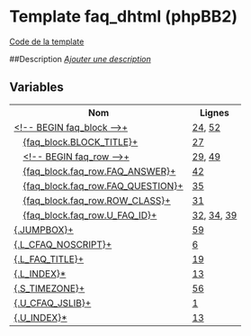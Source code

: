# Template faq_dhtml (phpBB2)

[Code de la template](../../subsilver/faq_dhtml.tpl)

##Description
[*Ajouter une description*](https://fa-tvars.appspot.com/tpl/subsilver/faq_dhtml)

## Variables

<table><tr><th colspan=3>Nom</th><th>Lignes</th></tr><tr><td colspan=3><a href="https://github.com/Etana/template.list/blob/master/var/faq_block.md#readme">&lt;!-- BEGIN faq_block --&gt;</a><a href="https://fa-tvars.appspot.com/var/faq_block">+</a></td><td><a href="../tpl/src/subsilver/faq_dhtml.tpl#L24">24</a>, <a href="../tpl/src/subsilver/faq_dhtml.tpl#L52">52</a></td></tr><tr><td colspan=1></td><td colspan=2><a href="https://github.com/Etana/template.list/blob/master/var/faq_block.BLOCK_TITLE.md#readme">{faq_block.BLOCK_TITLE}</a><a href="https://fa-tvars.appspot.com/var/faq_block.BLOCK_TITLE">+</a></td><td><a href="../tpl/src/subsilver/faq_dhtml.tpl#L27">27</a></td></tr><tr><td colspan=1></td><td colspan=2><a href="https://github.com/Etana/template.list/blob/master/var/faq_block.faq_row.md#readme">&lt;!-- BEGIN faq_row --&gt;</a><a href="https://fa-tvars.appspot.com/var/faq_block.faq_row">+</a></td><td><a href="../tpl/src/subsilver/faq_dhtml.tpl#L29">29</a>, <a href="../tpl/src/subsilver/faq_dhtml.tpl#L49">49</a></td></tr><tr><td colspan=2></td><td colspan=1><a href="https://github.com/Etana/template.list/blob/master/var/faq_block.faq_row.FAQ_ANSWER.md#readme">{faq_block.faq_row.FAQ_ANSWER}</a><a href="https://fa-tvars.appspot.com/var/faq_block.faq_row.FAQ_ANSWER">+</a></td><td><a href="../tpl/src/subsilver/faq_dhtml.tpl#L42">42</a></td></tr><tr><td colspan=2></td><td colspan=1><a href="https://github.com/Etana/template.list/blob/master/var/faq_block.faq_row.FAQ_QUESTION.md#readme">{faq_block.faq_row.FAQ_QUESTION}</a><a href="https://fa-tvars.appspot.com/var/faq_block.faq_row.FAQ_QUESTION">+</a></td><td><a href="../tpl/src/subsilver/faq_dhtml.tpl#L35">35</a></td></tr><tr><td colspan=2></td><td colspan=1><a href="https://github.com/Etana/template.list/blob/master/var/faq_block.faq_row.ROW_CLASS.md#readme">{faq_block.faq_row.ROW_CLASS}</a><a href="https://fa-tvars.appspot.com/var/faq_block.faq_row.ROW_CLASS">+</a></td><td><a href="../tpl/src/subsilver/faq_dhtml.tpl#L31">31</a></td></tr><tr><td colspan=2></td><td colspan=1><a href="https://github.com/Etana/template.list/blob/master/var/faq_block.faq_row.U_FAQ_ID.md#readme">{faq_block.faq_row.U_FAQ_ID}</a><a href="https://fa-tvars.appspot.com/var/faq_block.faq_row.U_FAQ_ID">+</a></td><td><a href="../tpl/src/subsilver/faq_dhtml.tpl#L32">32</a>, <a href="../tpl/src/subsilver/faq_dhtml.tpl#L34">34</a>, <a href="../tpl/src/subsilver/faq_dhtml.tpl#L39">39</a></td></tr><tr><td colspan=3><a href="https://github.com/Etana/template.list/blob/master/var/JUMPBOX.md#readme">{.JUMPBOX}</a><a href="https://fa-tvars.appspot.com/var/JUMPBOX">+</a></td><td><a href="../tpl/src/subsilver/faq_dhtml.tpl#L59">59</a></td></tr><tr><td colspan=3><a href="https://github.com/Etana/template.list/blob/master/var/L_CFAQ_NOSCRIPT.md#readme">{.L_CFAQ_NOSCRIPT}</a><a href="https://fa-tvars.appspot.com/var/L_CFAQ_NOSCRIPT">+</a></td><td><a href="../tpl/src/subsilver/faq_dhtml.tpl#L6">6</a></td></tr><tr><td colspan=3><a href="https://github.com/Etana/template.list/blob/master/var/L_FAQ_TITLE.md#readme">{.L_FAQ_TITLE}</a><a href="https://fa-tvars.appspot.com/var/L_FAQ_TITLE">+</a></td><td><a href="../tpl/src/subsilver/faq_dhtml.tpl#L19">19</a></td></tr><tr><td colspan=3><a href="https://github.com/Etana/template.list/blob/master/var/L_INDEX.md#readme">{.L_INDEX}</a><a href="https://fa-tvars.appspot.com/var/L_INDEX">*</a></td><td><a href="../tpl/src/subsilver/faq_dhtml.tpl#L13">13</a></td></tr><tr><td colspan=3><a href="https://github.com/Etana/template.list/blob/master/var/S_TIMEZONE.md#readme">{.S_TIMEZONE}</a><a href="https://fa-tvars.appspot.com/var/S_TIMEZONE">+</a></td><td><a href="../tpl/src/subsilver/faq_dhtml.tpl#L56">56</a></td></tr><tr><td colspan=3><a href="https://github.com/Etana/template.list/blob/master/var/U_CFAQ_JSLIB.md#readme">{.U_CFAQ_JSLIB}</a><a href="https://fa-tvars.appspot.com/var/U_CFAQ_JSLIB">+</a></td><td><a href="../tpl/src/subsilver/faq_dhtml.tpl#L1">1</a></td></tr><tr><td colspan=3><a href="https://github.com/Etana/template.list/blob/master/var/U_INDEX.md#readme">{.U_INDEX}</a><a href="https://fa-tvars.appspot.com/var/U_INDEX">*</a></td><td><a href="../tpl/src/subsilver/faq_dhtml.tpl#L13">13</a></td></tr></table>
